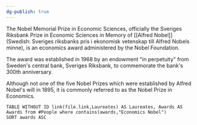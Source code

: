 ```yaml
---
dg-publish: true
---
```

The Nobel Memorial Prize in Economic Sciences, officially the Sveriges Riksbank Prize in Economic Sciences in Memory of [[Alfred Nobel]] (Swedish: Sveriges riksbanks pris i ekonomisk vetenskap till Alfred Nobels minne), is an economics award administered by the Nobel Foundation.

The award was established in 1968 by an endowment "in perpetuity" from Sweden's central bank, Sveriges Riksbank, to commemorate the bank's 300th anniversary.

Although not one of the five Nobel Prizes which were established by Alfred Nobel's will in 1895, it is commonly referred to as the Nobel Prize in Economics. 

```dataview
TABLE WITHOUT ID link(file.link,Laureates) AS Laureates, Awards AS Awards from #People where contains(awards,"Economics Nobel")
SORT awards ASC
```